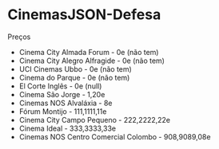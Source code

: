 # CinemasJSON-Defesa

Preços

- Cinema City Almada Forum - 0e (não tem)
- Cinema City Alegro Alfragide - 0e (não tem)
- UCI Cinemas Ubbo - 0e (não tem)
- Cinema do Parque - 0e (não tem)
- El Corte Inglês - 0e (null)
- Cinema São Jorge - 1,20e
- Cinemas NOS Alvaláxia - 8e
- Fórum Montijo - 111,1111,11e
- Cinema City Campo Pequeno - 222,2222,22e
- Cinema Ideal - 333,3333,33e
- Cinemas NOS Centro Comercial Colombo - 908,9089,08e
